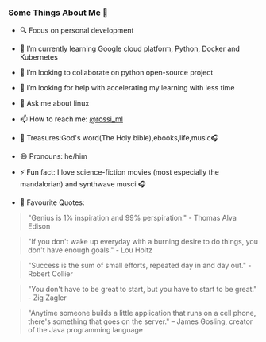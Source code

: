 ### Some Things About Me 👋

<!--
**rossi2018/rossi2018** is a ✨ _special_ ✨ repository because its `README.md` (this file) appears on your GitHub profile.

Here are some ideas to get you started:-->

- 🔍 Focus on personal development 
- 🌱 I’m currently learning Google cloud platform, Python, Docker and Kubernetes 
- 👯 I’m looking to collaborate on python open-source project
- 🤔 I’m looking for help with accelerating my learning with less time
- 💬 Ask me about linux 
- 📫 How to reach me: [@rossi_ml](https://twitter.com/rossi_ml)
- 💎 Treasures:God's word(The Holy bible),ebooks,life,music🎧 
- 😄 Pronouns: he/him
- ⚡ Fun fact: I love science-fiction movies (most especially the mandalorian) and synthwave musci 🎧

- 💬 Favourite Quotes:
> "Genius is 1% inspiration and 99% perspiration." - Thomas Alva Edison

> "If you don't wake up everyday with a burning desire to do things, you don't have enough goals." - Lou Holtz

> "Success is the sum of small efforts, repeated day in and day out." - Robert Collier

> "You don't have to be great to start, but you have to start to be great."  - Zig Zagler

> "Anytime someone builds a little application that runs on a cell phone, there's something that goes on the server." – James Gosling, creator of the Java              programming language
